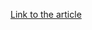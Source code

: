 [Link to the article](https://securityintelligence.com/x-force/wailingcrab-malware-misues-mqtt-messaging-protocol/)

